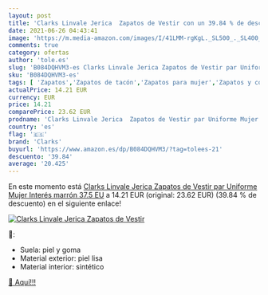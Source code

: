 ```yaml
---
layout: post
title: 'Clarks Linvale Jerica  Zapatos de Vestir con un 39.84 % de descuento'
date: 2021-06-26 04:43:41
image: 'https://m.media-amazon.com/images/I/41LMM-rgKgL._SL500_._SL400_.jpg'
comments: true
category: ofertas
author: 'tole.es'
slug: 'B084DQHVM3-es Clarks Linvale Jerica Zapatos de Vestir par Uniforme Mujer...'
sku: 'B084DQHVM3-es'
tags: [ 'Zapatos','Zapatos de tacón','Zapatos para mujer','Zapatos y complementos','clarks','zapatos', ]
actualPrice: 14.21 EUR
currency: EUR
price: 14.21
comparePrice: 23.62 EUR
prodname: 'Clarks Linvale Jerica  Zapatos de Vestir par Uniforme Mujer  Interés marrón  37.5 EU'
country: 'es'
flag: '🇪🇸'
brand: 'Clarks'
buyurl: 'https://www.amazon.es/dp/B084DQHVM3/?tag=tolees-21'
descuento: '39.84'
average: '20.425'
---
```


En este momento está [Clarks Linvale Jerica  Zapatos de Vestir par Uniforme Mujer  Interés marrón  37.5 EU](https://www.amazon.es/dp/B084DQHVM3/?tag=tolees-21) a 14.21 EUR (original: 23.62 EUR) (39.84 %  de descuento) en el siguiente enlace!

[![Clarks Linvale Jerica  Zapatos de Vestir](https://m.media-amazon.com/images/I/41LMM-rgKgL._SL500_._SL400_.jpg)](https://www.amazon.es/dp/B084DQHVM3/?tag=tolees-21)

🔎:

- Suela: piel y goma
- Material exterior: piel lisa
- Material interior: sintético

[🛒 Aquí!!!](https://www.amazon.es/dp/B084DQHVM3/?tag=tolees-21)

